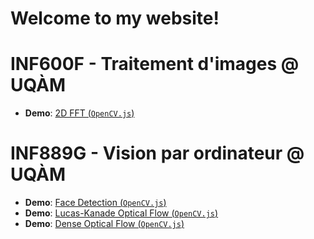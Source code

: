 # Welcome to my website!

# INF600F - Traitement d'images @ UQÀM
* **Demo**: [2D FFT (`OpenCV.js`)](demos/inf600f_2d_fft.html)

# INF889G - Vision par ordinateur @ UQÀM
* **Demo**: [Face Detection (`OpenCV.js`)](demos/inf889g_face_detection.html)
* **Demo**: [Lucas-Kanade Optical Flow (`OpenCV.js`)](demos/opticalFlowLK.html)
* **Demo**: [Dense Optical Flow (`OpenCV.js`)](demos/opticalFlowDense.html)
